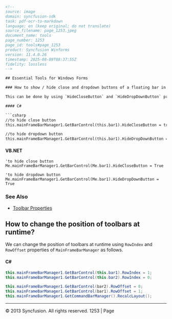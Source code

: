 ```html
<!-- 
source: image
domain: syncfusion-sdk
task: pdf-ocr-to-markdown
language: en (keep original; do not translate)
source_filename: page_1253.jpeg
document_name: tools
page_number: 1253
page_id: tools#page_1253
product: Syncfusion Winforms
version: 11.4.0.26
timestamp: 2025-08-09T08:37:55Z
fidelity: lossless
-->

## Essential Tools for Windows Forms

### How to show / hide close and dropdown buttons of a floating bar in XPMenus

This can be done by using `HideCloseButton` and `HideDropDownButton` properties.

#### C#

```csharp
//to hide close button
this.mainFrameBarManager1.GetBarControl(this.bar1).HideCloseButton = true;

//to hide dropdown button
this.mainFrameBarManager1.GetBarControl(this.bar1).HideDropDownButton = true;
```

#### VB.NET

```vb.net
'to hide close button
Me.mainFrameBarManager1.GetBarControl(Me.bar1).HideCloseButton = True

'to hide dropdown button
Me.mainFrameBarManager1.GetBarControl(Me.bar1).HideDropDownButton = True
```

### See Also

- [Toolbar Properties](#)

## How to change the position of toolbars at runtime?

We can change the position of toolbars at runtime using `RowIndex` and `RowOffset` properties of `MainFrameBarManager` as follows.

#### C#

```csharp
this.mainFrameBarManager1.GetBarControl(this.bar1).RowIndex = 1;
this.mainFrameBarManager1.GetBarControl(this.bar2).RowIndex = 0;

this.mainFrameBarManager1.GetBarControl(bar2).RowOffset = 0;
this.mainFrameBarManager1.GetBarControl(bar1).RowOffset = 1;
this.mainFrameBarManager1.GetCommandBarManager().RecalcLayout();
```

---

© 2013 Syncfusion. All rights reserved. 1253 | Page
```